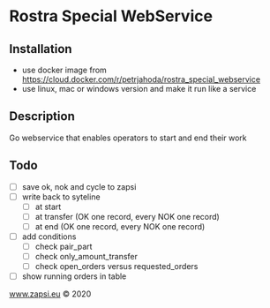 # Rostra Special WebService


## Installation
* use docker image from https://cloud.docker.com/r/petrjahoda/rostra_special_webservice
* use linux, mac or windows version and make it run like a service

## Description
Go webservice that enables operators to start and end their work


## Todo 
- [ ] save ok, nok and cycle to zapsi
- [ ] write back to syteline
    - [ ] at start
    - [ ] at transfer (OK one record, every NOK one record)
    - [ ] at end (OK one record, every NOK one record)
- [ ] add conditions
    - [ ] check pair_part
    - [ ] check only_amount_transfer
    - [ ] check open_orders versus requested_orders
- [ ] show running orders in table

www.zapsi.eu © 2020
